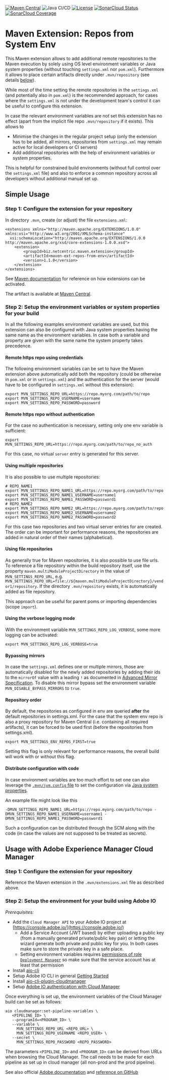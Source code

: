 [![Maven Central](https://maven-badges.herokuapp.com/maven-central/biz.netcentric.maven.extension/maven-ext-repos-from-env/badge.svg)](https://maven-badges.herokuapp.com/maven-central/biz.netcentric.maven.extension/maven-ext-repos-from-env)
![Java CI/CD](https://github.com/Netcentric/maven-ext-repos-from-env/workflows/Java%20CI/CD/badge.svg)
[![License](https://img.shields.io/badge/License-EPL%202.0-red.svg)](https://www.eclipse.org/legal/epl-v20.html) [![SonarCloud Status](https://sonarcloud.io/api/project_badges/measure?project=Netcentric_maven-ext-repos-from-env&metric=alert_status)](https://sonarcloud.io/dashboard?id=Netcentric_maven-ext-repos-from-env)
[![SonarCloud Coverage](https://sonarcloud.io/api/project_badges/measure?project=Netcentric_maven-ext-repos-from-env&metric=coverage)](https://sonarcloud.io/component_measures/metric/coverage/list?id=Netcentric_maven-ext-repos-from-env)

# Maven Extension: Repos from System Env

This Maven extension allows to add additional remote repositories to the Maven execution by solely using OS level environment variables or Java system properties (without touching `settings.xml` nor `pom.xml`). Furthermore it allows to place certain artifacts directly under `.mvn/repository` (see details [below](#using-file-repositories)).

While most of the time setting the remote repositories in the `settings.xml` (and potentially also in `pom.xml`) is the recommended approach, for cases where the `settings.xml` is not under the development team's control it can be useful to configure this extension. 

In case the relevant environment variables are not set this extension has no effect (apart from the implicit file repo `.mvn/repository` if it exists). This allows to 

* Minimise the changes in the regular project setup (only the extension has to be added, all mirrors, repositories from `settings.xml` may remain active for local developers or CI servers)
* Add additional repositories with the help of environment variables or system properties. 

This is helpful for constrained build environments (without full control over the `settings.xml` file) and also to enforce a common repository across all developers without additional manual set up.

## Simple Usage

### Step 1: Configure the extension for your repository

In directory `.mvn`, create (or adjust) the file `extensions.xml`:

```
<extensions xmlns="http://maven.apache.org/EXTENSIONS/1.0.0" xmlns:xsi="http://www.w3.org/2001/XMLSchema-instance"
  xsi:schemaLocation="http://maven.apache.org/EXTENSIONS/1.0.0 http://maven.apache.org/xsd/core-extensions-1.0.0.xsd">
    <extension>
        <groupId>biz.netcentric.maven.extension</groupId>
        <artifactId>maven-ext-repos-from-env</artifactId>
        <version>1.1.0</version>
    </extension>
</extensions>

```
See [Maven documentation](https://maven.apache.org/configure.html#mvn-extensions-xml-file) for reference on how extensions can be activated.

The artifact is available at [Maven Central](https://search.maven.org/search?q=g:biz.netcentric.maven.extension%20AND%20a:maven-ext-repos-from-env).

### Step 2: Setup the environment variables or system properties for your build

In all the following examples environment variables are used, but this extension can also be configured with Java system properties having the same name as the environment variables. In case both a variable and property are given with the same name the system property takes precedence.

#### Remote https repo using credentials

The following environment variables can be set to have the Maven extension above automatically add both the repository (could be otherwise in `pom.xml` or in `settings.xml`) and the authentication for the server (would have to be configured in `settings.xml` without this extension):

```
export MVN_SETTINGS_REPO_URL=https://repo.myorg.com/path/to/repo
export MVN_SETTINGS_REPO_USERNAME=username
export MVN_SETTINGS_REPO_PASSWORD=password
```

#### Remote https repo without authentication

For the case no authentication is necessary, setting only one env variable is sufficient:

```
export MVN_SETTINGS_REPO_URL=https://repo.myorg.com/path/to/repo_no_auth
```

For this case, no virtual `server` entry is generated for this server.

#### Using multiple repositories

It is also possible to use multiple repositories:

```
# REPO_NAME1
export MVN_SETTINGS_REPO_NAME1_URL=https://repo.myorg.com/path/to/repo
export MVN_SETTINGS_REPO_NAME1_USERNAME=username1
export MVN_SETTINGS_REPO_NAME1_PASSWORD=password1
# REPO_NAME2
export MVN_SETTINGS_REPO_NAME2_URL=https://repo.myorg.com/path/to/repo
export MVN_SETTINGS_REPO_NAME2_USERNAME=username2
export MVN_SETTINGS_REPO_NAME2_PASSWORD=password2
```

For this case two repositories and two virtual server entries for are created. The order can be important for performance reasons, the repositories are added in natural order of their names (alphabetical). 

#### Using file repositories

As generally true for Maven repositories, it is also possible to use file urls. To reference a file repository within the build repository itself, use the property `maven.multiModuleProjectDirectory` in the value of `MVN_SETTINGS_REPO_URL`, e.g. `MVN_SETTINGS_REPO_URL=file://${maven.multiModuleProjectDirectory}/vendor1/repository`. If the directory `.mvn/repository` exists, it is automatically added as file repository.

This approach can be useful for parent poms or importing dependencies (scope `import`).

#### Using the verbose logging mode

With the environment variable `MVN_SETTINGS_REPO_LOG_VERBOSE`, some more logging can be activated:

```
export MVN_SETTINGS_REPO_LOG_VERBOSE=true
```

#### Bypassing mirrors

In case the `settings.xml` defines one or multiple mirrors, those are automatically disabled for the newly added repositories by adding their ids to the `mirrorOf` value with a leading `!` as documented in [Advanced Mirror Specification](https://maven.apache.org/guides/mini/guide-mirror-settings.html#advanced-mirror-specification). To disable this mirror bypass set the environment variable `MVN_DISABLE_BYPASS_MIRRORS` to `true`.

#### Repository order

By default, the repositories as configured in env are queried **after** the default repositories in settings.xml. For the case that the system env repo is also a proxy repository for Maven Central (i.e. containing all required artifacts), it can be forced to be used first (before the repositories from settings.xml).

```
export MVN_SETTINGS_ENV_REPOS_FIRST=true
```

Setting this flag is only relevant for performance reasons, the overall build will work with or without this flag.

#### Distribute configuration with code

In case environment variables are too much effort to set one can also leverage the [`.mvn/jvm.config` file](https://maven.apache.org/configure.html#mvn-jvm-config-file) to set the configuration via [Java system properties](https://docs.oracle.com/javase/tutorial/essential/environment/sysprop.html).

An example file might look like this

```
-DMVN_SETTINGS_REPO_NAME1_URL=https://repo.myorg.com/path/to/repo -DMVN_SETTINGS_REPO_NAME1_USERNAME=username1 -DMVN_SETTINGS_REPO_NAME1_PASSWORD=password1
```

Such a configuration can be distributed through the SCM along with the code (in case the values are not supposed to be treated as secrets).

## Usage with Adobe Experience Manager Cloud Manager

### Step 1: Configure the extension for your repository

Reference the Maven extension in the `.mvn/extensions.xml` file as described above.

### Step 2: Setup the environment for your build using Adobe IO

*Prerequisites:*

* Add the `Cloud Manager API` to your Adobe IO project at [https://console.adobe.io/](https://console.adobe.io/)
  * Add a Service Account (JWT based) by either uploading a public key (from a manually generated private/public key pair) or letting the wizard generate both private and public key for you. In both cases make sure to store the private key in a safe place.
  * Setting environment variables requires [permissions of role `Deployment Manager`](https://www.adobe.io/apis/experiencecloud/cloud-manager/docs.html#!AdobeDocs/cloudmanager-api-docs/master/permissions.md) so make sure that the service account has at least that permission
* Install [aio-cli](https://github.com/adobe/aio-cli/blob/master/README.md#usage)
* Setup Adobe IO CLI in general [Getting Started](https://www.adobe.io/apis/experienceplatform/project-firefly/docs.html#!AdobeDocs/project-firefly/master/getting_started/setup.md)
* Install [aio-cli-plugin-cloudmanager](https://github.com/adobe/aio-cli-plugin-cloudmanager#installation)
* Setup [Adobe IO authentication with Cloud Manager](https://github.com/adobe/aio-cli-plugin-cloudmanager#authentication)

Once everything is set up, the environment variables of the Cloud Manager build can be set as follows:

```
aio cloudmanager:set-pipeline-variables \
   <PIPELINE_ID> \
   --programId=<PROGRAM_ID> \
   --variable \
     MVN_SETTINGS_REPO_URL <REPO_URL> \
     MVN_SETTINGS_REPO_USERNAME <REPO_USER> \
   --secret \
     MVN_SETTINGS_REPO_PASSWORD <REPO_PASSWORD>  
```

The parameters `<PIPELINE_ID>` and `<PROGRAM_ID>` can be derived from URLs when browsing the Cloud Manager. The call needs to be made for each pipeline as set up in cloud manager (all non-prod and the prod pipeline).

See also official [Adobe documentation](https://docs.adobe.com/content/help/en/experience-manager-cloud-service/onboarding/getting-access/creating-aem-application-project.html#pipeline-variables) and [reference on GitHub](https://github.com/adobe/aio-cli-plugin-cloudmanager#aio-cloudmanagerset-pipeline-variables-pipelineid)
